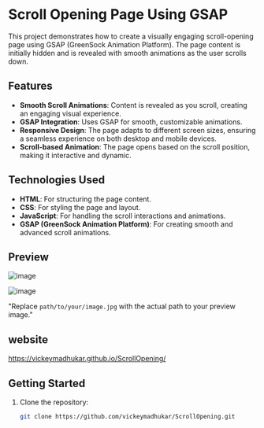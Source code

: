 # Scroll Opening Page Using GSAP

This project demonstrates how to create a visually engaging scroll-opening page using GSAP (GreenSock Animation Platform). The page content is initially hidden and is revealed with smooth animations as the user scrolls down.

## Features

- **Smooth Scroll Animations**: Content is revealed as you scroll, creating an engaging visual experience.
- **GSAP Integration**: Uses GSAP for smooth, customizable animations.
- **Responsive Design**: The page adapts to different screen sizes, ensuring a seamless experience on both desktop and mobile devices.
- **Scroll-based Animation**: The page opens based on the scroll position, making it interactive and dynamic.

## Technologies Used

- **HTML**: For structuring the page content.
- **CSS**: For styling the page and layout.
- **JavaScript**: For handling the scroll interactions and animations.
- **GSAP (GreenSock Animation Platform)**: For creating smooth and advanced scroll animations.

## Preview

![image](https://github.com/user-attachments/assets/b648958a-0c92-42f2-9828-894ab06069da)

![image](https://github.com/user-attachments/assets/1fb29041-7538-4986-a2f1-8e02380b91d9)


"Replace `path/to/your/image.jpg` with the actual path to your preview image."

## website
https://vickeymadhukar.github.io/ScrollOpening/

## Getting Started

1. Clone the repository:
   ```bash
   git clone https://github.com/vickeymadhukar/ScrollOpening.git
